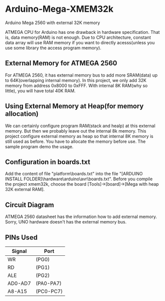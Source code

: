 # Arduino-Mega-XMEM32k
Arduino Mega 2560 with external 32K memory

ATMEGA CPU for Arduino has one drawback in hardware specification.  That is, data memory(RAM) is not enough.  Due to CPU 
architecture, constant data array will use RAM memory if you want to directly acesss(unless you use some library the access 
program memory).  

## External Memory for ATMEGA 2560
For ATMEGA 2560, it has external memory bus to add more SRAM(data) up to 64K(overlapping internal memory).  In this project, we only add 32K memory from address 0x8000 to 0xFFF.  With internal 8K RAM(why so little), you 
will have total 40K RAM.

## Using External Memory at Heap(for memory allocation)
We can certainly configure program RAM(stack and healp) at this external memory.  But then we probably leave out the internal 
8k memory.  This project configure external memory as heap so that internal 8K memory is still used as before.  You have to 
allocate the memory before use.  The sample program demo the usage.

## Configuration in boards.txt
Add the content of file "platform\boards.txt" into the file "[ARDUINO INSTALL FOLDER]\hardware\arduino\avr\boards.txt".
Before you compile the project xmem32k, choose the board [Tools]->[board]->[Mega with heap 32K external RAM].  

## Circuit Diagram
ATMEGA 2560 datasheet has the information how to add external memory.
Sorry, UNO hardware doesn't has the external memory bus.

## PINs Used

| Signal | Port |
|------- | ----------|
| WR      | (PG0)    |
| RD      | (PG1)    |
|ALE      | (PG2)    |
|AD0-AD7 | (PA0-PA7) |
|A8-A15  | (PC0-PC7) |


